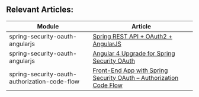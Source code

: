 ## Relevant Articles: 

Module | Article
--|--
spring-security-oauth-angularjs | [Spring REST API + OAuth2 + AngularJS](http://www.baeldung.com/rest-api-spring-oauth2-angularjs)
spring-security-oauth-angularjs | [Angular 4 Upgrade for Spring Security OAuth](http://www.baeldung.com/angular-4-upgrade-for-spring-security-oauth/)
spring-security-oauth-authorization-code-flow | [Front-End App with Spring Security OAuth – Authorization Code Flow](https://www.baeldung.com/spring-security-oauth-authorization-code-flow)